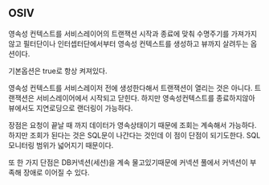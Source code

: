 ## OSIV

영속성 컨텍스트를 서비스레이어의 트랜잭션 시작과 종료에 맞춰 수명주기를 가져가지않고 필터단이나 인터셉터단에서부터 영속성 컨텍스트를 생성하고 뷰까지 살려두는 옵션이다.

기본옵션은 true로 항상 켜져있다.

영속성 컨텍스트를 서비스레이저 전에 생성한다해서 트랜잭션이 열리는 것은 아니다. 트랜잭션은 서비스레이어에서 시작되고 닫힌다. 하지만 영속성컨텍스트를 종료하지않아 뷰에서도 지연로딩으로 랜더링이 가능하다.

장점은 요청이 끝날 때 까지 데이터가 영속상태이기 때문에 조회는 계속해서 가능하다. 하지만 조회가 된다는 것은 SQL문이 나간다는 것인데 이 점이 단점이 되기도한다. SQL모니터링 범위가 넓어지기 때문이다.

또 한 가지 단점은 DB커넥션(세션)을 계속 물고있기때문에 커넥션 풀에서 커넥션이 부족해 장애로 이어질 수 있다.
